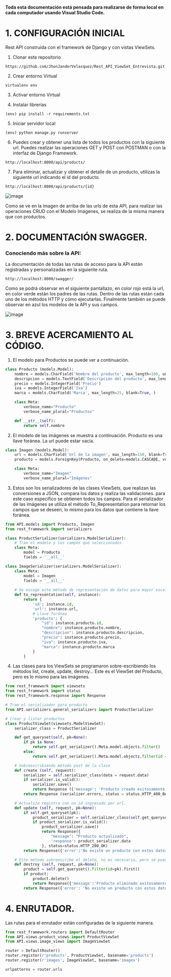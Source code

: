 #### Toda esta documentación está pensada para realizarse de forma local en cada computador usando Visual Studio Code.

# 1. CONFIGURACIÓN INICIAL
Rest API construída con el framework de Django y con vistas ViewSets. 

1. Clonar este repositorio
```
https://github.com/JhonJanderVelasquez/Rest_API_ViewSet_Entrevista.git
```

2. Crear entorno Virtual 
```
virtualenv env
```

3. Activar entorno Virtual

4. Instalar librerías
```
(env) pip install -r requirements.txt 
```

5. Iniciar servidor local
```
(env) python manage.py runserver 
```

6. Puedes crear y obtener una lista de todos los productos con la siguiente url. 
Puedes realizar las operaciones GET y POST con POSTMAN o con la interfaz de Django Framework.
```
http://localhost:8000/api/products/
```

7. Para eliminar, actualizar y obtener el detalle de un producto, utilizas la siguiente url indicando el id del producto.
```
http://localhost:8000/api/products/{id}
```

![image](https://user-images.githubusercontent.com/110197737/182057534-f15a7fbd-7d21-436a-9eb6-60b7c636f4f7.png)

Como se ve en la imagen de arriba de las urls de esta API, para realizar las operaciones CRUD con el Modelo Imágenes, se realiza de la misma manera que con productos.


# 2. DOCUMENTACIÓN SWAGGER.
### Conociendo más sobre la API:

La documentación de todas las rutas de acceso para la API están registradas y personalizadas en la siguiente ruta.
```
http://localhost:8000/swagger/
```

Como se podrá observar en el siguiente pantallazo, en color rojo está la url, en color verde están los padres de las rutas. 
Dentro de las rutas están cada uno de los métodos HTTP y cómo ejecutarlas. 
Finalmente también se puede observar en azul los modelos de la API y sus campos.

![image](https://user-images.githubusercontent.com/110197737/182061840-f1e5969f-8790-48a8-9c6f-031d28606db9.png)



# 3. BREVE ACERCAMIENTO AL CÓDIGO.

1. El modelo para Productos se puede ver a continuación.

```python
class Producto (models.Model):
    nombre = models.CharField('Nombre del producto', max_length=100, unique=True)
    descripcion = models.TextField('Descripción del producto', max_length=150)
    precio = models.IntegerField('Precio')
    iva = models.IntegerField('Iva')                 
    marca = models.CharField('Marca', max_length=25, blank=True, ) 

    class Meta:
        verbose_name="Producto"
        verbose_name_plural="Productos"

    def __str__(self):
        return self.nombre
```

2. El modelo de las imágenes se muestra a continuación. Producto es una llave foránea. La url puede estar vacía.

```python
class Imagen (models.Model):
    url = models.CharField('Url de la imagen', max_length=150, blank=True, null=True)
    producto = models.ForeignKey(Producto, on_delete=models.CASCADE, verbose_name='Producto')

    class Meta:
        verbose_name="Imagen"
        verbose_name_plural="Imágenes"
```

3. Estos son los serializadores de las clases ViewSets, que realizan las conversiones a JSON, compara los datos y realiza las validaciones.
para este caso específico se obtienen todos los campos. Para el serializador de las imágenes se utiliza el método To_Representation para retornar
los campos que se deseen, lo mismo para los datos que contiene la llave foránea.

```python
from API.models import Producto, Imagen
from rest_framework import serializers

class ProductSerializer(serializers.ModelSerializer):
    # Trae el modelo y los campos que seleccionados
    class Meta:
        model = Producto
        fields = '__all__'

class ImageSerializer(serializers.ModelSerializer):
    class Meta:
        model = Imagen
        fields = '__all__'
    
    # Se escoge este método de representación de datos para mayor escalabilidad y control del proyecto.
    def to_representation(self, instance):
        return {
            'id': instance.id,
            'url': instance.url,
            # Llave foránea
            'producto': {   
                "id": instance.producto.id,
                "nombre": instance.producto.nombre,
                "descripcion": instance.producto.descripcion,
                "precio": instance.producto.precio,
                "iva": instance.producto.iva,
                "marca": instance.producto.marca
            }
        }
```

4. Las clases para los ViewSets se programaron sobre-escribiendo los métodos list, create, update, destroy... Este es el ViewSet del Producto, 
pero es lo mismo para las imágenes.
```python
from rest_framework import viewsets
from rest_framework import status
from rest_framework.response import Response

# Trae el serializador para producto
from API.serializers.general_serializers import ProductSerializer

# Crear y listar productos
class ProductViewSet(viewsets.ModelViewSet):
    serializer_class = ProductSerializer

    def get_queryset(self, pk=None):
        if pk is None:
            return self.get_serializer().Meta.model.objects.filter()
        else:
            return self.get_serializer().Meta.model.objects.filter(id = pk).first()

    # Sobreescribiendo método post de la clase
    def create (self, request): 
        serializer = self.serializer_class(data = request.data)
        if serializer.is_valid():
            serializer.save()
            return Response ({'message': 'Producto creado exitosamente'}, status= status.HTTP_201_CREATED)
        return Response (serializer.errors, status = status.HTTP_400_BAD_REQUEST)

    # Actualiza registro con un id ingresado por url.
    def update (self, request, pk=None):
        if self.get_queryset(pk):
            product_serializer = self.serializer_class(self.get_queryset(pk), data=request.data)
            if product_serializer.is_valid():
                product_serializer.save()
                return Response({
                    "message": "Producto actualizado", 
                    'response': product_serializer.data
                }, status=status.HTTP_200_OK)
        return Response({'error':'No existe un producto con estos datos!'}, status=status.HTTP_400_BAD_REQUEST)

    # Este método sobreescribe el delete, no es necesario, pero se puede tener un mayor control. 
    def destroy (self, request, pk=None):
        product = self.get_queryset().filter(id=pk).first()
        if product:
            product.delete()
            return Response({'message':'Producto eliminado exitosamente'}, status=status.HTTP_200_OK)
        return Response({'error': 'No existe un producto con estos datos...'}, status=status.HTTP_400_BAD_REQUEST)
```

# 4. ENRUTADOR.

Las rutas para el enrutador están configuradas de la siguiente manera.

```python
from rest_framework.routers import DefaultRouter
from API.views.product_views import ProductViewSet
from API.views.image_views import ImageViewSet

router = DefaultRouter()
router.register(r'products', ProductViewSet, basename='products')
router.register(r'images', ImageViewSet, basename='images')

urlpatterns = router.urls
```
